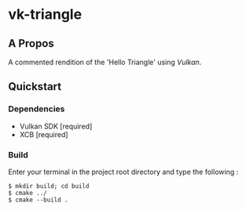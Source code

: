 # vk-triangle

## A Propos

A commented rendition of the 'Hello Triangle' using _Vulkan_.

## Quickstart

### Dependencies

- Vulkan SDK [required]
- XCB [required]

### Build

Enter your terminal in the project root directory and type the following :
```
$ mkdir build; cd build
$ cmake ../
$ cmake --build .
```

